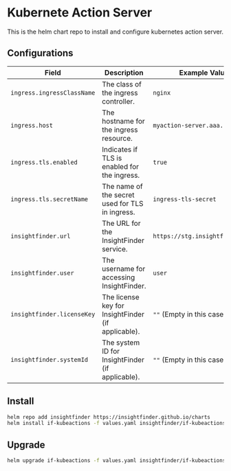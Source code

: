 # Kubernete Action Server
This is the helm chart repo to install and configure kubernetes action server.

## Configurations

| Field                         | Description                                     | Example Value               |
| ----------------------------- | ----------------------------------------------- | --------------------------- |
| `ingress.ingressClassName`    | The class of the ingress controller.            | `nginx`                     |
| `ingress.host`                | The hostname for the ingress resource.          | `myaction-server.aaa.com`   |
| `ingress.tls.enabled`         | Indicates if TLS is enabled for the ingress.    | `true`                      |
| `ingress.tls.secretName`      | The name of the secret used for TLS in ingress. | `ingress-tls-secret`        |
| `insightfinder.url`           | The URL for the InsightFinder service.          | `https://stg.insightfinder.com` |
| `insightfinder.user`          | The username for accessing InsightFinder.       | `user`                      |
| `insightfinder.licenseKey`    | The license key for InsightFinder (if applicable). | `""` (Empty in this case) |
| `insightfinder.systemId`      | The system ID for InsightFinder (if applicable).| `""` (Empty in this case)   |

## Install
```bash
helm repo add insightfinder https://insightfinder.github.io/charts
helm install if-kubeactions -f values.yaml insightfinder/if-kubeactions --version 0.0.1
```

## Upgrade
```bash
helm upgrade if-kubeactions -f values.yaml insightfinder/if-kubeactions --version 0.0.1
```